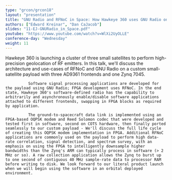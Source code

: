 ```yaml
---
type: "grcon/grcon18"
layout: "presentation"
title: "GNU Radio and RFNoC in Space: How Hawkeye 360 uses GNU Radio on Small-Satellites"
authors: ["Edward Kreinar", "Dan CaJacob"]
slides: "11-EJ-GNURadio_in_Space.pdf"
youtube: "https://www.youtube.com/watch?v=WlXi2UyOLLE"
conference-day: "Wednesday"
weight: 11
---
```

Hawkeye 360 is launching a cluster of three small satellites to perform high-precision geolocation of RF emitters. In this talk, we'll discuss the architecture and use-cases of RFNoC and GNU Radio on a custom small-satellite payload with three AD9361 frontends and one Zynq 7045.

              Software signal processing applications are developed for the payload using GNU Radio; FPGA development uses RFNoC. In the end state, Hawkeye 360's software-defined radio has the capability to arbitrarily and asynchronously enable/disable software applications attached to different frontends, swapping in FPGA blocks as required by application.

              The ground-to-spacecraft data link is implemented using an FPGA-based OQPSK modem and Reed Solomon codec that were developed and tested first in software, second on COTS hardware, then finally ported seamlessly to our custom payload - We'll discuss the full life cycle of creating this OQPSK modem implementation in FPGA. Additional RFNoC applications are commonly used on the payload to perform high data-rate correlation, signal detection, and spectrum survey, with an emphasis on using the FPGA to intelligently downsample higher bandwidths than the Zynq's ARM can typically process in software (> 2 MHz or so). A raw collection application allows the Zynq to burst up to one second of contiguous 40 MHz sample-rate data to processor RAM before writing to disk. We look forward to our literal product launch when we will begin using the software in an orbital deployed environment.
